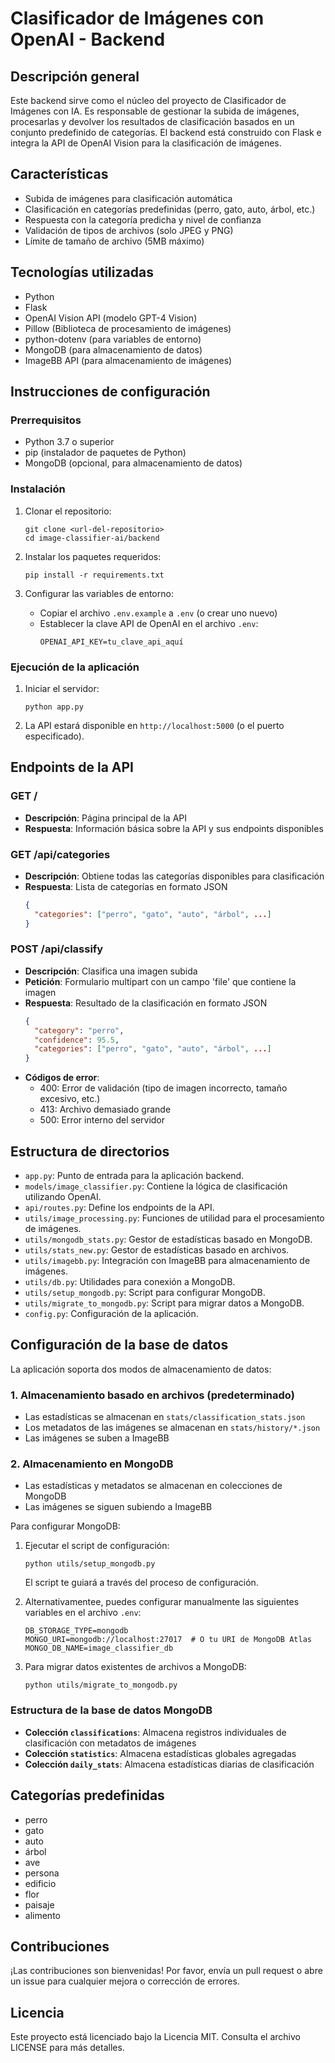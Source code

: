 # Clasificador de Imágenes con OpenAI - Backend

## Descripción general
Este backend sirve como el núcleo del proyecto de Clasificador de Imágenes con IA. Es responsable de gestionar la subida de imágenes, procesarlas y devolver los resultados de clasificación basados en un conjunto predefinido de categorías. El backend está construido con Flask e integra la API de OpenAI Vision para la clasificación de imágenes.

## Características
- Subida de imágenes para clasificación automática
- Clasificación en categorías predefinidas (perro, gato, auto, árbol, etc.)
- Respuesta con la categoría predicha y nivel de confianza
- Validación de tipos de archivos (solo JPEG y PNG)
- Límite de tamaño de archivo (5MB máximo)

## Tecnologías utilizadas
- Python
- Flask
- OpenAI Vision API (modelo GPT-4 Vision)
- Pillow (Biblioteca de procesamiento de imágenes)
- python-dotenv (para variables de entorno)
- MongoDB (para almacenamiento de datos)
- ImageBB API (para almacenamiento de imágenes)

## Instrucciones de configuración

### Prerrequisitos
- Python 3.7 o superior
- pip (instalador de paquetes de Python)
- MongoDB (opcional, para almacenamiento de datos)

### Instalación
1. Clonar el repositorio:
   ```
   git clone <url-del-repositorio>
   cd image-classifier-ai/backend
   ```

2. Instalar los paquetes requeridos:
   ```
   pip install -r requirements.txt
   ```

3. Configurar las variables de entorno:
   - Copiar el archivo `.env.example` a `.env` (o crear uno nuevo)
   - Establecer la clave API de OpenAI en el archivo `.env`:
     ```
     OPENAI_API_KEY=tu_clave_api_aquí
     ```

### Ejecución de la aplicación
1. Iniciar el servidor:
   ```
   python app.py
   ```

2. La API estará disponible en `http://localhost:5000` (o el puerto especificado).

## Endpoints de la API

### GET /
- **Descripción**: Página principal de la API
- **Respuesta**: Información básica sobre la API y sus endpoints disponibles

### GET /api/categories
- **Descripción**: Obtiene todas las categorías disponibles para clasificación
- **Respuesta**: Lista de categorías en formato JSON
  ```json
  {
    "categories": ["perro", "gato", "auto", "árbol", ...]
  }
  ```

### POST /api/classify
- **Descripción**: Clasifica una imagen subida
- **Petición**: Formulario multipart con un campo 'file' que contiene la imagen
- **Respuesta**: Resultado de la clasificación en formato JSON
  ```json
  {
    "category": "perro",
    "confidence": 95.5,
    "categories": ["perro", "gato", "auto", "árbol", ...]
  }
  ```
- **Códigos de error**:
  - 400: Error de validación (tipo de imagen incorrecto, tamaño excesivo, etc.)
  - 413: Archivo demasiado grande
  - 500: Error interno del servidor

## Estructura de directorios
- `app.py`: Punto de entrada para la aplicación backend.
- `models/image_classifier.py`: Contiene la lógica de clasificación utilizando OpenAI.
- `api/routes.py`: Define los endpoints de la API.
- `utils/image_processing.py`: Funciones de utilidad para el procesamiento de imágenes.
- `utils/mongodb_stats.py`: Gestor de estadísticas basado en MongoDB.
- `utils/stats_new.py`: Gestor de estadísticas basado en archivos.
- `utils/imagebb.py`: Integración con ImageBB para almacenamiento de imágenes.
- `utils/db.py`: Utilidades para conexión a MongoDB.
- `utils/setup_mongodb.py`: Script para configurar MongoDB.
- `utils/migrate_to_mongodb.py`: Script para migrar datos a MongoDB.
- `config.py`: Configuración de la aplicación.

## Configuración de la base de datos

La aplicación soporta dos modos de almacenamiento de datos:

### 1. Almacenamiento basado en archivos (predeterminado)
- Las estadísticas se almacenan en `stats/classification_stats.json`
- Los metadatos de las imágenes se almacenan en `stats/history/*.json`
- Las imágenes se suben a ImageBB

### 2. Almacenamiento en MongoDB
- Las estadísticas y metadatos se almacenan en colecciones de MongoDB
- Las imágenes se siguen subiendo a ImageBB

Para configurar MongoDB:

1. Ejecutar el script de configuración:
   ```
   python utils/setup_mongodb.py
   ```
   El script te guiará a través del proceso de configuración.

2. Alternativamentee, puedes configurar manualmente las siguientes variables en el archivo `.env`:
   ```
   DB_STORAGE_TYPE=mongodb
   MONGO_URI=mongodb://localhost:27017  # O tu URI de MongoDB Atlas
   MONGO_DB_NAME=image_classifier_db
   ```

3. Para migrar datos existentes de archivos a MongoDB:
   ```
   python utils/migrate_to_mongodb.py
   ```

### Estructura de la base de datos MongoDB
- **Colección `classifications`**: Almacena registros individuales de clasificación con metadatos de imágenes
- **Colección `statistics`**: Almacena estadísticas globales agregadas
- **Colección `daily_stats`**: Almacena estadísticas diarias de clasificación

## Categorías predefinidas
- perro
- gato
- auto
- árbol
- ave
- persona
- edificio
- flor
- paisaje
- alimento

## Contribuciones
¡Las contribuciones son bienvenidas! Por favor, envía un pull request o abre un issue para cualquier mejora o corrección de errores.

## Licencia
Este proyecto está licenciado bajo la Licencia MIT. Consulta el archivo LICENSE para más detalles.